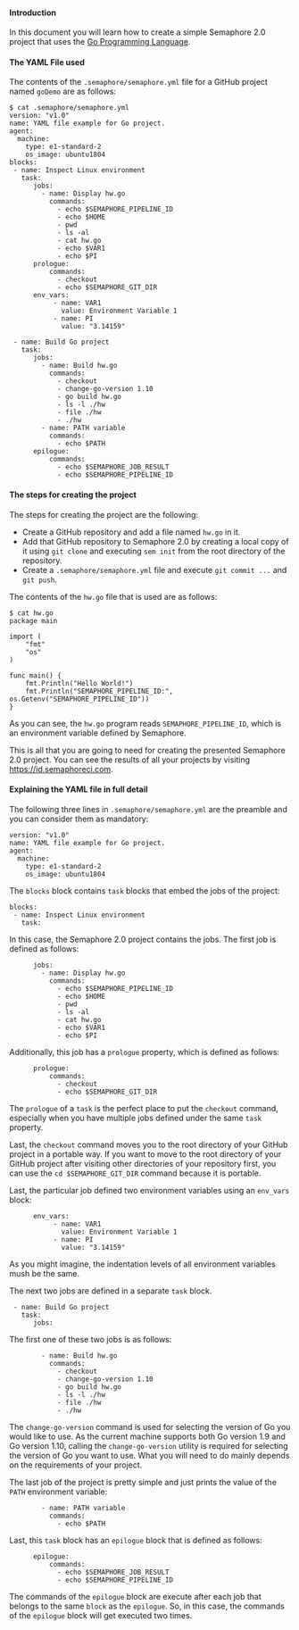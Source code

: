 #### Introduction

In this document you will learn how to create a simple Semaphore 2.0
project that uses the <a href="https://golang.org/" target="_blank">Go Programming Language</a>.

#### The YAML File used

The contents of the `.semaphore/semaphore.yml` file for a GitHub project
named `goDemo` are as follows:

    $ cat .semaphore/semaphore.yml
    version: "v1.0"
    name: YAML file example for Go project.
    agent:
      machine:
        type: e1-standard-2
        os_image: ubuntu1804
    blocks:
     - name: Inspect Linux environment
       task:
          jobs:
            - name: Display hw.go
              commands:
                - echo $SEMAPHORE_PIPELINE_ID
                - echo $HOME
                - pwd
                - ls -al
                - cat hw.go
                - echo $VAR1
                - echo $PI
          prologue:
              commands:
                - checkout
                - echo $SEMAPHORE_GIT_DIR
          env_vars:
               - name: VAR1
                 value: Environment Variable 1
               - name: PI
                 value: "3.14159"
    
     - name: Build Go project
       task:
          jobs:
            - name: Build hw.go
              commands:
                - checkout
                - change-go-version 1.10
                - go build hw.go
                - ls -l ./hw
                - file ./hw
                - ./hw
            - name: PATH variable
              commands:
                - echo $PATH
          epilogue:
              commands:
                - echo $SEMAPHORE_JOB_RESULT
                - echo $SEMAPHORE_PIPELINE_ID

#### The steps for creating the project

The steps for creating the project are the following:

* Create a GitHub repository and add a file named `hw.go` in it.
* Add that GitHub repository to Semaphore 2.0 by creating a local copy
  of it using `git clone` and executing `sem init` from the root
  directory of the repository.
* Create a `.semaphore/semaphore.yml` file and execute `git commit ...`
  and `git push`.

The contents of the `hw.go` file that is used are as follows:

    $ cat hw.go
    package main
    
    import ( 
    	"fmt"
    	"os"
    )
    
    func main() {
    	fmt.Println("Hello World!")
    	fmt.Println("SEMAPHORE_PIPELINE_ID:", os.Getenv("SEMAPHORE_PIPELINE_ID"))
    }

As you can see, the `hw.go` program reads `SEMAPHORE_PIPELINE_ID`, which
is an environment variable defined by Semaphore.

This is all that you are going to need for creating the presented
Semaphore 2.0 project. You can see the results of all your projects by
visiting <a href="https://id.semaphoreci.com/" target="_blank">https://id.semaphoreci.com</a>.

#### Explaining the YAML file in full detail

The following three lines in `.semaphore/semaphore.yml` are the preamble
and you can consider them as mandatory:

    version: "v1.0"
    name: YAML file example for Go project.
    agent:
      machine:
        type: e1-standard-2
        os_image: ubuntu1804

The `blocks` block contains `task` blocks that embed the jobs of the
project:

    blocks:
     - name: Inspect Linux environment
       task:

In this case, the Semaphore 2.0 project contains the jobs. The first job
is defined as follows:

          jobs:
            - name: Display hw.go
              commands:
                - echo $SEMAPHORE_PIPELINE_ID
                - echo $HOME
                - pwd
                - ls -al
                - cat hw.go
                - echo $VAR1
                - echo $PI

Additionally, this job has a `prologue` property, which is defined as
follows:

          prologue:
              commands:
                - checkout
                - echo $SEMAPHORE_GIT_DIR

The `prologue` of a `task` is the perfect place to put the `checkout`
command, especially when you have multiple jobs defined under the same
`task` property.

Last, the `checkout` command moves you to the root directory of your
GitHub project in a portable way. If you want to move to the root
directory of your GitHub project after visiting other directories of
your repository first, you can use the `cd $SEMAPHORE_GIT_DIR` command
because it is portable.

Last, the particular job defined two environment variables using an
`env_vars` block:

          env_vars:
               - name: VAR1
                 value: Environment Variable 1
               - name: PI
                 value: "3.14159"

As you might imagine, the indentation levels of all environment
variables mush be the same.

The next two jobs are defined in a separate `task` block.

     - name: Build Go project
       task:
          jobs:

The first one of these two jobs is as follows:

            - name: Build hw.go
              commands:
                - checkout
                - change-go-version 1.10
                - go build hw.go
                - ls -l ./hw
                - file ./hw
                - ./hw

The `change-go-version` command is used for selecting the version of Go
you would like to use. As the current machine supports both Go version
1.9 and Go version 1.10, calling the `change-go-version` utility is
required for selecting the version of Go you want to use. What you will
need to do mainly depends on the requirements of your project.

The last job of the project is pretty simple and just prints the value
of the `PATH` environment variable:

            - name: PATH variable
              commands:
                - echo $PATH

Last, this `task` block has an `epilogue` block that is defined as
follows:

          epilogue:
              commands:
                - echo $SEMAPHORE_JOB_RESULT
                - echo $SEMAPHORE_PIPELINE_ID

The commands of the `epilogue` block are execute after each job that
belongs to the same `block` as the `epilogue`. So, in this case, the
commands of the `epilogue` block will get executed two times.


